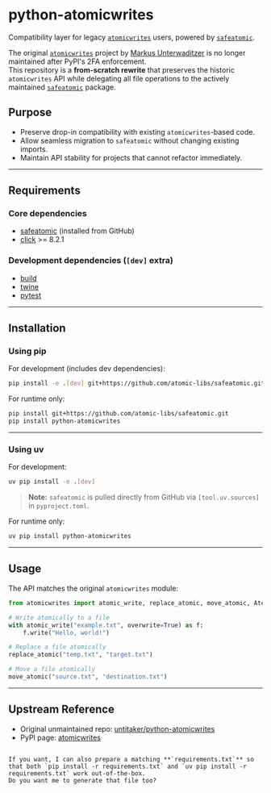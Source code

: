 # python-atomicwrites

Compatibility layer for legacy [`atomicwrites`](https://github.com/untitaker/python-atomicwrites) users, powered by [`safeatomic`](https://github.com/atomic-libs/safeatomic).

The original [`atomicwrites`](https://pypi.org/project/atomicwrites/) project by [Markus Unterwaditzer](https://github.com/untitaker) is no longer maintained after PyPI's 2FA enforcement.  
This repository is a **from-scratch rewrite** that preserves the historic `atomicwrites` API while delegating all file operations to the actively maintained [`safeatomic`](https://github.com/atomic-libs/safeatomic) package.

## Purpose

- Preserve drop-in compatibility with existing `atomicwrites`-based code.
- Allow seamless migration to `safeatomic` without changing existing imports.
- Maintain API stability for projects that cannot refactor immediately.

---

## Requirements

### Core dependencies
- [safeatomic](https://github.com/atomic-libs/safeatomic) (installed from GitHub)
- [click](https://pypi.org/project/click/) >= 8.2.1

### Development dependencies (`[dev]` extra)
- [build](https://pypi.org/project/build/)
- [twine](https://pypi.org/project/twine/)
- [pytest](https://pypi.org/project/pytest/)

---

## Installation

### Using pip

For development (includes dev dependencies):

```bash
pip install -e .[dev] git+https://github.com/atomic-libs/safeatomic.git
````

For runtime only:

```bash
pip install git+https://github.com/atomic-libs/safeatomic.git
pip install python-atomicwrites
```

---

### Using uv

For development:

```bash
uv pip install -e .[dev]
```

> **Note:** `safeatomic` is pulled directly from GitHub via `[tool.uv.sources]` in `pyproject.toml`.

For runtime only:

```bash
uv pip install python-atomicwrites
```

---

## Usage

The API matches the original `atomicwrites` module:

```python
from atomicwrites import atomic_write, replace_atomic, move_atomic, AtomicWriter

# Write atomically to a file
with atomic_write("example.txt", overwrite=True) as f:
    f.write("Hello, world!")

# Replace a file atomically
replace_atomic("temp.txt", "target.txt")

# Move a file atomically
move_atomic("source.txt", "destination.txt")
```

---

## Upstream Reference

* Original unmaintained repo: [untitaker/python-atomicwrites](https://github.com/untitaker/python-atomicwrites)
* PyPI page: [atomicwrites](https://pypi.org/project/atomicwrites/)

```

If you want, I can also prepare a matching **`requirements.txt`** so that both `pip install -r requirements.txt` and `uv pip install -r requirements.txt` work out-of-the-box.  
Do you want me to generate that file too?
```
